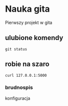 # Nauka gita
Pierwszy projekt w gita
## ulubione komendy
    git status

## robie na szaro
```
curl 127.0.0.1:5000
```
### brudnospis
konfiguracja
